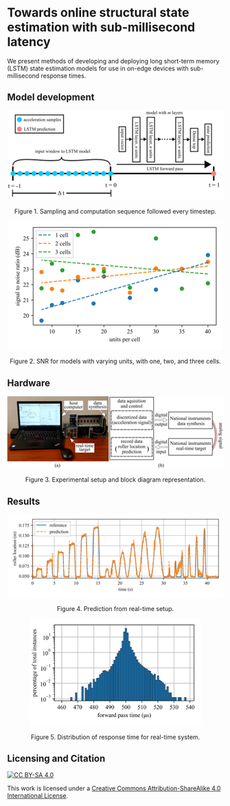 # Towards online structural state estimation with sub-millisecond latency

We present methods of developing and deploying long short-term memory (LSTM) state estimation models for use in on-edge devices with sub-millisecond response times.

## Model development
<p align="center">
<img src="figures/LSTM window_v3.png" alt="drawing" width="600"/>
</p>
<p align="center">
Figure 1. Sampling and computation sequence followed every timestep.
</p>

<p align="center">
<img src="figures/SNR_against_units_v4.png" alt="drawing" width="500"/>
</p>
<p align="center">
Figure 2. SNR for models with varying units, with one, two, and three cells.
</p>

## Hardware

<p align="center">
<img src="figures/ExpSetup.png" alt="drawing" width="600"/>
</p>
<p align="center">
Figure 3. Experimental setup and block diagram representation.
</p>

## Results

<p align="center">
<img src="figures/real-time prediction_v1.png" alt="drawing" width="600"/>
</p>
<p align="center">
Figure 4. Prediction from real-time setup.
</p>

<p align="center">
<img src="figures/rtos distribution_v4.png" alt="drawing" width="400"/>
</p>
<p align="center">
Figure 5. Distribution of response time for real-time system.
</p>

## Licensing and Citation

[![CC BY-SA 4.0][cc-by-sa-shield]][cc-by-sa]

This work is licensed under a
[Creative Commons Attribution-ShareAlike 4.0 International License][cc-by-sa].

[cc-by-sa]: http://creativecommons.org/licenses/by-sa/4.0/
[cc-by-sa-image]: https://licensebuttons.net/l/by-sa/4.0/88x31.png
[cc-by-sa-shield]: https://img.shields.io/badge/License-CC%20BY--SA%204.0-lightgrey.svg
